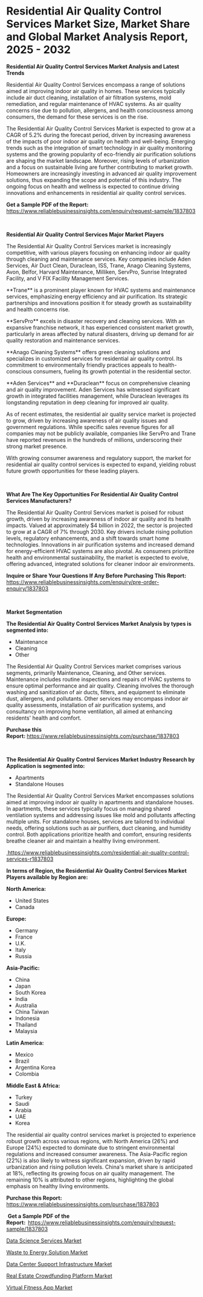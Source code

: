<p><h1>Residential Air Quality Control Services Market Size, Market Share and Global Market Analysis Report, 2025 - 2032</h1></p><p><strong>Residential Air Quality Control Services Market Analysis and Latest Trends</strong></p>
<p><p>Residential Air Quality Control Services encompass a range of solutions aimed at improving indoor air quality in homes. These services typically include air duct cleaning, installation of air filtration systems, mold remediation, and regular maintenance of HVAC systems. As air quality concerns rise due to pollution, allergens, and health consciousness among consumers, the demand for these services is on the rise.</p><p>The Residential Air Quality Control Services Market is expected to grow at a CAGR of 5.2% during the forecast period, driven by increasing awareness of the impacts of poor indoor air quality on health and well-being. Emerging trends such as the integration of smart technology in air quality monitoring systems and the growing popularity of eco-friendly air purification solutions are shaping the market landscape. Moreover, rising levels of urbanization and a focus on sustainable living are further contributing to market growth. Homeowners are increasingly investing in advanced air quality improvement solutions, thus expanding the scope and potential of this industry. The ongoing focus on health and wellness is expected to continue driving innovations and enhancements in residential air quality control services.</p></p>
<p><strong>Get a Sample PDF of the Report:&nbsp;</strong> <a href="https://www.reliablebusinessinsights.com/enquiry/request-sample/1837803?utm_campaign=60&utm_medium=2&utm_source=Github&utm_content=ia&utm_term=11032025&utm_id=residential-air-quality-control-services">https://www.reliablebusinessinsights.com/enquiry/request-sample/1837803</a></p>
<p>&nbsp;</p>
<p><strong>Residential Air Quality Control Services Major Market Players</strong></p>
<p><p>The Residential Air Quality Control Services market is increasingly competitive, with various players focusing on enhancing indoor air quality through cleaning and maintenance services. Key companies include Aden Services, Air Duct Clean, Duraclean, ISS, Trane, Anago Cleaning Systems, Avon, Belfor, Harvard Maintenance, Milliken, ServPro, Sunrise Integrated Facility, and V FIX Facility Management Services.</p><p>**Trane** is a prominent player known for HVAC systems and maintenance services, emphasizing energy efficiency and air purification. Its strategic partnerships and innovations position it for steady growth as sustainability and health concerns rise.</p><p>**ServPro** excels in disaster recovery and cleaning services. With an expansive franchise network, it has experienced consistent market growth, particularly in areas affected by natural disasters, driving up demand for air quality restoration and maintenance services.</p><p>**Anago Cleaning Systems** offers green cleaning solutions and specializes in customized services for residential air quality control. Its commitment to environmentally friendly practices appeals to health-conscious consumers, fueling its growth potential in the residential sector.</p><p>**Aden Services** and **Duraclean** focus on comprehensive cleaning and air quality improvement. Aden Services has witnessed significant growth in integrated facilities management, while Duraclean leverages its longstanding reputation in deep cleaning for improved air quality.</p><p>As of recent estimates, the residential air quality service market is projected to grow, driven by increasing awareness of air quality issues and government regulations. While specific sales revenue figures for all companies may not be publicly available, companies like ServPro and Trane have reported revenues in the hundreds of millions, underscoring their strong market presence.</p><p>With growing consumer awareness and regulatory support, the market for residential air quality control services is expected to expand, yielding robust future growth opportunities for these leading players.</p></p>
<p>&nbsp;</p>
<p><strong>What Are The Key Opportunities For Residential Air Quality Control Services Manufacturers?</strong></p>
<p><p>The Residential Air Quality Control Services market is poised for robust growth, driven by increasing awareness of indoor air quality and its health impacts. Valued at approximately $4 billion in 2022, the sector is projected to grow at a CAGR of 7% through 2030. Key drivers include rising pollution levels, regulatory enhancements, and a shift towards smart home technologies. Innovations in air purification systems and increased demand for energy-efficient HVAC systems are also pivotal. As consumers prioritize health and environmental sustainability, the market is expected to evolve, offering advanced, integrated solutions for cleaner indoor air environments.</p></p>
<p><strong>Inquire or Share Your Questions If Any Before Purchasing This Report:</strong> <a href="https://www.reliablebusinessinsights.com/enquiry/pre-order-enquiry/1837803?utm_campaign=60&utm_medium=2&utm_source=Github&utm_content=ia&utm_term=11032025&utm_id=residential-air-quality-control-services">https://www.reliablebusinessinsights.com/enquiry/pre-order-enquiry/1837803</a></p>
<p>&nbsp;</p>
<p><strong>Market Segmentation</strong></p>
<p><strong>The Residential Air Quality Control Services Market Analysis by types is segmented into:</strong></p>
<p><ul><li>Maintenance</li><li>Cleaning</li><li>Other</li></ul></p>
<p><p>The Residential Air Quality Control Services market comprises various segments, primarily Maintenance, Cleaning, and Other services. Maintenance includes routine inspections and repairs of HVAC systems to ensure optimal performance and air quality. Cleaning involves the thorough washing and sanitization of air ducts, filters, and equipment to eliminate dust, allergens, and pollutants. Other services may encompass indoor air quality assessments, installation of air purification systems, and consultancy on improving home ventilation, all aimed at enhancing residents' health and comfort.</p></p>
<p><strong>Purchase this Report:&nbsp;</strong><a href="https://www.reliablebusinessinsights.com/purchase/1837803?utm_campaign=60&utm_medium=2&utm_source=Github&utm_content=ia&utm_term=11032025&utm_id=residential-air-quality-control-services">https://www.reliablebusinessinsights.com/purchase/1837803</a></p>
<p>&nbsp;</p>
<p><strong>The Residential Air Quality Control Services Market Industry Research by Application is segmented into:</strong></p>
<p><ul><li>Apartments</li><li>Standalone Houses</li></ul></p>
<p><p>The Residential Air Quality Control Services Market encompasses solutions aimed at improving indoor air quality in apartments and standalone houses. In apartments, these services typically focus on managing shared ventilation systems and addressing issues like mold and pollutants affecting multiple units. For standalone houses, services are tailored to individual needs, offering solutions such as air purifiers, duct cleaning, and humidity control. Both applications prioritize health and comfort, ensuring residents breathe cleaner air and maintain a healthy living environment.</p></p>
<p><a href="https://www.reliablebusinessinsights.com/residential-air-quality-control-services-r1837803?utm_campaign=60&utm_medium=2&utm_source=Github&utm_content=ia&utm_term=11032025&utm_id=residential-air-quality-control-services">&nbsp;https://www.reliablebusinessinsights.com/residential-air-quality-control-services-r1837803</a></p>
<p><strong>In terms of Region, the Residential Air Quality Control Services Market Players available by Region are:</strong></p>
<p>
    <p> <strong> North America: </strong>
        <ul>
            <li>United States</li>
            <li>Canada</li>
        </ul>
        </p> 
    <p> <strong> Europe: </strong>
        <ul>
            <li>Germany</li>
            <li>France</li>
            <li>U.K.</li>
            <li>Italy</li>
            <li>Russia</li>
        </ul>
        </p> 
    <p> <strong> Asia-Pacific: </strong>
        <ul>
            <li>China</li>
            <li>Japan</li>
            <li>South Korea</li>
            <li>India</li>
            <li>Australia</li>
            <li>China Taiwan</li>
            <li>Indonesia</li>
            <li>Thailand</li>
            <li>Malaysia</li>
        </ul>
        </p> 
    <p> <strong> Latin America: </strong>
        <ul>
            <li>Mexico</li>
            <li>Brazil</li>
            <li>Argentina Korea</li>
            <li>Colombia</li>
        </ul>
        </p> 
    <p> <strong> Middle East & Africa: </strong>
        <ul>
            <li>Turkey</li>
            <li>Saudi</li>
            <li>Arabia</li>
            <li>UAE</li>
            <li>Korea</li>
        </ul>
    </p>
    </p>
<p><p>The residential air quality control services market is projected to experience robust growth across various regions, with North America (26%) and Europe (24%) expected to dominate due to stringent environmental regulations and increased consumer awareness. The Asia-Pacific region (22%) is also likely to witness significant expansion, driven by rapid urbanization and rising pollution levels. China's market share is anticipated at 18%, reflecting its growing focus on air quality management. The remaining 10% is attributed to other regions, highlighting the global emphasis on healthy living environments.</p></p>
<p><strong>Purchase this Report: </strong><a href="https://www.reliablebusinessinsights.com/purchase/1837803?utm_campaign=60&utm_medium=2&utm_source=Github&utm_content=ia&utm_term=11032025&utm_id=residential-air-quality-control-services">https://www.reliablebusinessinsights.com/purchase/1837803</a></p>
<p>&nbsp;<strong>Get a Sample PDF of the Report:&nbsp;&nbsp;</strong><a href="https://www.reliablebusinessinsights.com/enquiry/request-sample/1837803?utm_campaign=60&utm_medium=2&utm_source=Github&utm_content=ia&utm_term=11032025&utm_id=residential-air-quality-control-services">https://www.reliablebusinessinsights.com/enquiry/request-sample/1837803</a></p>
<p><strong></strong></p>
<p><p><a href="https://github.com/boonegoicks7/Market-Research-Report-List-1/blob/main/data-science-services-market.md?utm_campaign=60&utm_medium=2&utm_source=Github&utm_content=ia&utm_term=11032025&utm_id=residential-air-quality-control-services">Data Science Services Market</a></p><p><a href="https://github.com/gavalegeyndt26/Market-Research-Report-List-1/blob/main/waste-to-energy-solution-market.md?utm_campaign=60&utm_medium=2&utm_source=Github&utm_content=ia&utm_term=11032025&utm_id=residential-air-quality-control-services">Waste to Energy Solution Market</a></p><p><a href="https://github.com/qianyateina/Market-Research-Report-List-1/blob/main/data-center-support-infrastructure-market.md?utm_campaign=60&utm_medium=2&utm_source=Github&utm_content=ia&utm_term=11032025&utm_id=residential-air-quality-control-services">Data Center Support Infrastructure Market</a></p><p><a href="https://github.com/kavechoxo/Market-Research-Report-List-1/blob/main/real-estate-crowdfunding-platform-market.md?utm_campaign=60&utm_medium=2&utm_source=Github&utm_content=ia&utm_term=11032025&utm_id=residential-air-quality-control-services">Real Estate Crowdfunding Platform Market</a></p><p><a href="https://github.com/jensanohishi/Market-Research-Report-List-1/blob/main/virtual-fitness-app-market.md?utm_campaign=60&utm_medium=2&utm_source=Github&utm_content=ia&utm_term=11032025&utm_id=residential-air-quality-control-services">Virtual Fitness App Market</a></p></p>